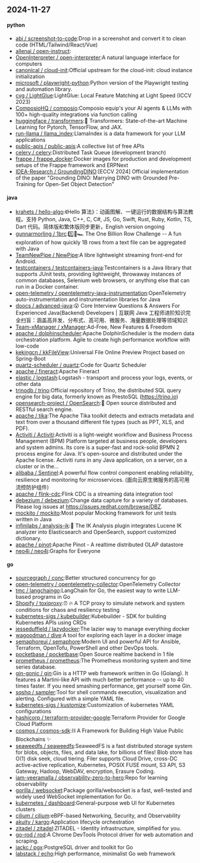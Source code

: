 ## 2024-11-27

#### python
* [abi / screenshot-to-code](https://github.com/abi/screenshot-to-code):Drop in a screenshot and convert it to clean code (HTML/Tailwind/React/Vue)
* [allenai / open-instruct](https://github.com/allenai/open-instruct):
* [OpenInterpreter / open-interpreter](https://github.com/OpenInterpreter/open-interpreter):A natural language interface for computers
* [canonical / cloud-init](https://github.com/canonical/cloud-init):Official upstream for the cloud-init: cloud instance initialization
* [microsoft / playwright-python](https://github.com/microsoft/playwright-python):Python version of the Playwright testing and automation library.
* [cvg / LightGlue](https://github.com/cvg/LightGlue):LightGlue: Local Feature Matching at Light Speed (ICCV 2023)
* [ComposioHQ / composio](https://github.com/ComposioHQ/composio):Composio equip's your AI agents & LLMs with 100+ high-quality integrations via function calling
* [huggingface / transformers](https://github.com/huggingface/transformers):🤗 Transformers: State-of-the-art Machine Learning for Pytorch, TensorFlow, and JAX.
* [run-llama / llama_index](https://github.com/run-llama/llama_index):LlamaIndex is a data framework for your LLM applications
* [public-apis / public-apis](https://github.com/public-apis/public-apis):A collective list of free APIs
* [celery / celery](https://github.com/celery/celery):Distributed Task Queue (development branch)
* [frappe / frappe_docker](https://github.com/frappe/frappe_docker):Docker images for production and development setups of the Frappe framework and ERPNext
* [IDEA-Research / GroundingDINO](https://github.com/IDEA-Research/GroundingDINO):[ECCV 2024] Official implementation of the paper "Grounding DINO: Marrying DINO with Grounded Pre-Training for Open-Set Object Detection"

#### java
* [krahets / hello-algo](https://github.com/krahets/hello-algo):《Hello 算法》：动画图解、一键运行的数据结构与算法教程。支持 Python, Java, C++, C, C#, JS, Go, Swift, Rust, Ruby, Kotlin, TS, Dart 代码。简体版和繁体版同步更新，English version ongoing
* [gunnarmorling / 1brc](https://github.com/gunnarmorling/1brc):1️⃣🐝🏎️ The One Billion Row Challenge -- A fun exploration of how quickly 1B rows from a text file can be aggregated with Java
* [TeamNewPipe / NewPipe](https://github.com/TeamNewPipe/NewPipe):A libre lightweight streaming front-end for Android.
* [testcontainers / testcontainers-java](https://github.com/testcontainers/testcontainers-java):Testcontainers is a Java library that supports JUnit tests, providing lightweight, throwaway instances of common databases, Selenium web browsers, or anything else that can run in a Docker container.
* [open-telemetry / opentelemetry-java-instrumentation](https://github.com/open-telemetry/opentelemetry-java-instrumentation):OpenTelemetry auto-instrumentation and instrumentation libraries for Java
* [doocs / advanced-java](https://github.com/doocs/advanced-java):😮 Core Interview Questions & Answers For Experienced Java(Backend) Developers | 互联网 Java 工程师进阶知识完全扫盲：涵盖高并发、分布式、高可用、微服务、海量数据处理等领域知识
* [Team-xManager / xManager](https://github.com/Team-xManager/xManager):Ad-Free, New Features & Freedom
* [apache / dolphinscheduler](https://github.com/apache/dolphinscheduler):Apache DolphinScheduler is the modern data orchestration platform. Agile to create high performance workflow with low-code
* [kekingcn / kkFileView](https://github.com/kekingcn/kkFileView):Universal File Online Preview Project based on Spring-Boot
* [quartz-scheduler / quartz](https://github.com/quartz-scheduler/quartz):Code for Quartz Scheduler
* [apache / fineract](https://github.com/apache/fineract):Apache Fineract
* [elastic / logstash](https://github.com/elastic/logstash):Logstash - transport and process your logs, events, or other data
* [trinodb / trino](https://github.com/trinodb/trino):Official repository of Trino, the distributed SQL query engine for big data, formerly known as PrestoSQL (https://trino.io)
* [opensearch-project / OpenSearch](https://github.com/opensearch-project/OpenSearch):🔎 Open source distributed and RESTful search engine.
* [apache / tika](https://github.com/apache/tika):The Apache Tika toolkit detects and extracts metadata and text from over a thousand different file types (such as PPT, XLS, and PDF).
* [Activiti / Activiti](https://github.com/Activiti/Activiti):Activiti is a light-weight workflow and Business Process Management (BPM) Platform targeted at business people, developers and system admins. Its core is a super-fast and rock-solid BPMN 2 process engine for Java. It's open-source and distributed under the Apache license. Activiti runs in any Java application, on a server, on a cluster or in the…
* [alibaba / Sentinel](https://github.com/alibaba/Sentinel):A powerful flow control component enabling reliability, resilience and monitoring for microservices. (面向云原生微服务的高可用流控防护组件)
* [apache / flink-cdc](https://github.com/apache/flink-cdc):Flink CDC is a streaming data integration tool
* [debezium / debezium](https://github.com/debezium/debezium):Change data capture for a variety of databases. Please log issues at https://issues.redhat.com/browse/DBZ.
* [mockito / mockito](https://github.com/mockito/mockito):Most popular Mocking framework for unit tests written in Java
* [infinilabs / analysis-ik](https://github.com/infinilabs/analysis-ik):🚌 The IK Analysis plugin integrates Lucene IK analyzer into Elasticsearch and OpenSearch, support customized dictionary.
* [apache / pinot](https://github.com/apache/pinot):Apache Pinot - A realtime distributed OLAP datastore
* [neo4j / neo4j](https://github.com/neo4j/neo4j):Graphs for Everyone

#### go
* [sourcegraph / conc](https://github.com/sourcegraph/conc):Better structured concurrency for go
* [open-telemetry / opentelemetry-collector](https://github.com/open-telemetry/opentelemetry-collector):OpenTelemetry Collector
* [tmc / langchaingo](https://github.com/tmc/langchaingo):LangChain for Go, the easiest way to write LLM-based programs in Go
* [Shopify / toxiproxy](https://github.com/Shopify/toxiproxy):⏰ 🔥 A TCP proxy to simulate network and system conditions for chaos and resiliency testing
* [kubernetes-sigs / kubebuilder](https://github.com/kubernetes-sigs/kubebuilder):Kubebuilder - SDK for building Kubernetes APIs using CRDs
* [jesseduffield / lazydocker](https://github.com/jesseduffield/lazydocker):The lazier way to manage everything docker
* [wagoodman / dive](https://github.com/wagoodman/dive):A tool for exploring each layer in a docker image
* [semaphoreui / semaphore](https://github.com/semaphoreui/semaphore):Modern UI and powerful API for Ansible, Terraform, OpenTofu, PowerShell and other DevOps tools.
* [pocketbase / pocketbase](https://github.com/pocketbase/pocketbase):Open Source realtime backend in 1 file
* [prometheus / prometheus](https://github.com/prometheus/prometheus):The Prometheus monitoring system and time series database.
* [gin-gonic / gin](https://github.com/gin-gonic/gin):Gin is a HTTP web framework written in Go (Golang). It features a Martini-like API with much better performance -- up to 40 times faster. If you need smashing performance, get yourself some Gin.
* [sqshq / sampler](https://github.com/sqshq/sampler):Tool for shell commands execution, visualization and alerting. Configured with a simple YAML file.
* [kubernetes-sigs / kustomize](https://github.com/kubernetes-sigs/kustomize):Customization of kubernetes YAML configurations
* [hashicorp / terraform-provider-google](https://github.com/hashicorp/terraform-provider-google):Terraform Provider for Google Cloud Platform
* [cosmos / cosmos-sdk](https://github.com/cosmos/cosmos-sdk):⛓️ A Framework for Building High Value Public Blockchains ✨
* [seaweedfs / seaweedfs](https://github.com/seaweedfs/seaweedfs):SeaweedFS is a fast distributed storage system for blobs, objects, files, and data lake, for billions of files! Blob store has O(1) disk seek, cloud tiering. Filer supports Cloud Drive, cross-DC active-active replication, Kubernetes, POSIX FUSE mount, S3 API, S3 Gateway, Hadoop, WebDAV, encryption, Erasure Coding.
* [iam-veeramalla / observability-zero-to-hero](https://github.com/iam-veeramalla/observability-zero-to-hero):Repo for learning observability
* [gorilla / websocket](https://github.com/gorilla/websocket):Package gorilla/websocket is a fast, well-tested and widely used WebSocket implementation for Go.
* [kubernetes / dashboard](https://github.com/kubernetes/dashboard):General-purpose web UI for Kubernetes clusters
* [cilium / cilium](https://github.com/cilium/cilium):eBPF-based Networking, Security, and Observability
* [akuity / kargo](https://github.com/akuity/kargo):Application lifecycle orchestration
* [zitadel / zitadel](https://github.com/zitadel/zitadel):ZITADEL - Identity infrastructure, simplified for you.
* [go-rod / rod](https://github.com/go-rod/rod):A Chrome DevTools Protocol driver for web automation and scraping.
* [jackc / pgx](https://github.com/jackc/pgx):PostgreSQL driver and toolkit for Go
* [labstack / echo](https://github.com/labstack/echo):High performance, minimalist Go web framework
